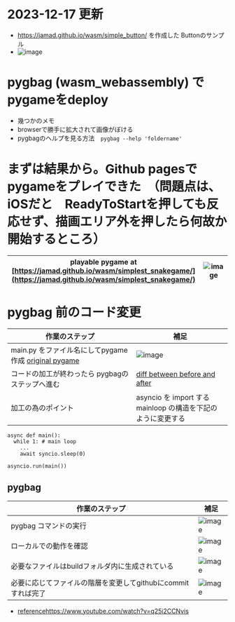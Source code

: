<link rel="stylesheet" type="text/css" href="/assets/css/styles.css">

# 2023-12-17 更新
* https://jamad.github.io/wasm/simple_button/ を作成した Buttonのサンプル
* ![image](https://github.com/jamad/jamad.github.io/assets/949913/cc65083e-90a4-40bd-9775-434efd3c2e73)


# pygbag (wasm_webassembly) でpygameをdeploy
* 幾つかのメモ
* browserで勝手に拡大されて画像がぼける
* pygbagのヘルプを見る方法　`pygbag --help 'foldername'`

# まずは結果から。Github pagesでpygameをプレイできた　（問題点は、iOSだと　ReadyToStartを押しても反応せず、描画エリア外を押したら何故か開始するところ）

|playable pygame at [https://jamad.github.io/wasm/simplest_snakegame/](https://jamad.github.io/wasm/simplest_snakegame/)|![image](https://github.com/jamad/jamad.github.io/assets/949913/d0b4b29b-4b2d-4cc1-83ac-15b5289ea13d)|
|-|-|


# pygbag 前のコード変更

|作業のステップ|補足|
|-|-|
|main.py をファイル名にしてpygame作成 [original pygame](https://github.com/jamad/jamad.github.io/commit/b81478935a263176660824928385a67ddc909fb8?diff=unified&w=0)|![image](https://github.com/jamad/jamad.github.io/assets/949913/de710223-ef60-4c0f-96e6-358972bb7f12)|
|コードの加工が終わったら pygbagのステップへ進む　|[diff between before and after](https://github.com/jamad/jamad.github.io/commit/210a7ad0bcecc3d415990180ecc1b1a69433cbd8?diff=split&w=0)|
|加工の為のポイント| asyncio を import する <br> mainloop の構造を下記のように変更する|
  
```
async def main():
  while 1: # main loop
    ...
    await syncio.sleep(0)

asyncio.run(main())
```

## pygbag

|作業のステップ|補足|
|-|-|
|pygbag コマンドの実行|![image](https://github.com/jamad/jamad.github.io/assets/949913/490df2e4-9ed9-4a2e-89a0-89015d911c58)|
|ローカルでの動作を確認|![image](https://github.com/jamad/jamad.github.io/assets/949913/42c50d57-08bc-4688-82d0-87923f5385f9)|
|必要なファイルはbuildフォルダ内に生成されている|![image](https://github.com/jamad/jamad.github.io/assets/949913/63766277-7a2d-4d1f-9df9-27f998f6f002)|
|必要に応じてファイルの階層を変更してgithubにcommitすれば完了|![image](https://github.com/jamad/jamad.github.io/assets/949913/4cdef75e-1694-437f-8590-54c42b45199e)|

* [reference](https://www.youtube.com/watch?v=q25i2CCNvis)https://www.youtube.com/watch?v=q25i2CCNvis 

